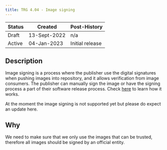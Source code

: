 ```yaml
---
title: TRG 4.04 - Image signing
---
```


| Status | Created      | Post-History    |
|--------|--------------|-----------------|
| Draft  | 13-Sept-2022 | n/a             |
| Active | 04-Jan-2023  | Initial release |

## Description

Image signing is a process where the publisher use the digital signatures when pushing images into repository, and it allows verification from image consumers. The publisher can manually sign the image or have the signing process a part of their software release process. Check [here](https://docs.docker.com/engine/security/trust/#signing-images-with-docker-content-trust) to learn how it works.

At the moment the image signing is not supported yet but please do expect an update here.

## Why

We need to make sure that we only use the images that can be trusted, therefore all images should be signed by an official entity.
